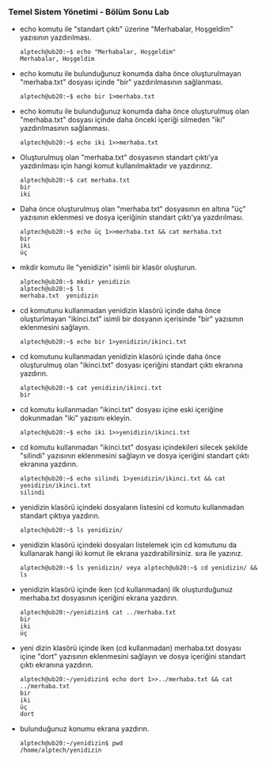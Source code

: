 ### Temel Sistem Yönetimi - Bölüm Sonu Lab

+ echo komutu ile "standart çıktı" üzerine "Merhabalar, Hoşgeldim" yazısının yazdırılması.

  ```console
  alptech@ub20:~$ echo "Merhabalar, Hoşgeldim"
  Merhabalar, Hoşgeldim
  
  ```

  

+ echo komutu ile bulunduğunuz konumda daha önce oluşturulmayan "merhaba.txt" dosyası içinde "bir" yazdırılmasının sağlanması.

  ```console
  alptech@ub20:~$ echo bir 1>merhaba.txt
  ```

  

+ echo komutu ile bulunduğunuz konumda daha önce oluşturulmuş olan "merhaba.txt" dosyası içinde daha önceki içeriği silmeden "iki" yazdırılmasının sağlanması.

  ```console
  alptech@ub20:~$ echo iki 1>>merhaba.txt
  ```

  

+ Oluşturulmuş olan "merhaba.txt" dosyasının standart çıktı'ya yazdırılması için hangi komut kullanılmaktadır ve yazdırınız.

  ```console
  alptech@ub20:~$ cat merhaba.txt
  bir
  iki
  ```



+ Daha önce oluşturulmuş olan "merhaba.txt" dosyasının en altına "üç" yazısının eklenmesi ve dosya içeriğinin standart çıktı'ya yazdırılması.

  ```console
  alptech@ub20:~$ echo üç 1>>merhaba.txt && cat merhaba.txt
  bir
  iki
  üç
  ```

  

+ mkdir komutu ile "yenidizin" isimli bir klasör oluşturun.

  ```console
  alptech@ub20:~$ mkdir yenidizin
  alptech@ub20:~$ ls
  merhaba.txt  yenidizin
  ```

  

+ cd komutunu kullanmadan yenidizin klasörü içinde daha önce oluşturlmayan "ikinci.txt" isimli bir dosyanın içerisinde "bir" yazısının eklenmesini sağlayın.

  ```console
  alptech@ub20:~$ echo bir 1>yenidizin/ikinci.txt
  ```

  

+ cd komutunu kullanmadan yenidizin klasörü içinde daha önce oluşturulmuş olan "ikinci.txt" dosyası içeriğini standart çıktı ekranına yazdırın.

  ```console
  alptech@ub20:~$ cat yenidizin/ikinci.txt
  bir
  ```

  

+ cd komutu kullanmadan "ikinci.txt" dosyası içine eski içeriğine dokunmadan "iki" yazısını ekleyin.

  ```console
  alptech@ub20:~$ echo iki 1>>yenidizin/ikinci.txt
  ```

  

+ cd komutu kullanmadan "ikinci.txt" dosyası içindekileri silecek şekilde "silindi" yazısının eklenmesini sağlayın ve dosya içeriğini standart çıktı ekranına yazdırın.

  ```console
  alptech@ub20:~$ echo silindi 1>yenidizin/ikinci.txt && cat yenidizin/ikinci.txt
  silindi
  ```

  

+ yenidizin klasörü içindeki dosyaların listesini cd komutu kullanmadan standart çıktıya yazdırın.

  ```console
  alptech@ub20:~$ ls yenidizin/
  ```

  

+ yenidizin klasörü içindeki dosyaları listelemek için cd komutunu da kullanarak hangi iki komut ile ekrana yazdırabilirsiniz. sıra ile yazınız.

  ```console
  alptech@ub20:~$ ls yenidizin/ veya alptech@ub20:~$ cd yenidizin/ && ls
  ```

  

+ yenidizin klasörü içinde iken (cd kullanmadan) ilk oluşturduğunuz merhaba.txt dosyasının içeriğini ekrana yazdırın.

  ```console
  alptech@ub20:~/yenidizin$ cat ../merhaba.txt
  bir
  iki
  üç
  ```

  

+ yeni dizin klasörü içinde iken (cd kullanmadan) merhaba.txt dosyası içine "dort" yazısının eklenmesini sağlayın ve dosya içeriğini standart çıktı ekranına yazdırın.

  ```console
  alptech@ub20:~/yenidizin$ echo dort 1>>../merhaba.txt && cat ../merhaba.txt
  bir
  iki
  üç
  dort
  ```

  

+ bulunduğunuz konumu ekrana yazdırın.

  ```console
  alptech@ub20:~/yenidizin$ pwd
  /home/alptech/yenidizin
  ```
